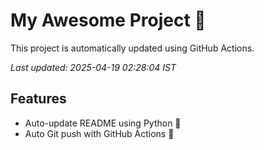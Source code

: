 # My Awesome Project 🚀

This project is automatically updated using GitHub Actions.

_Last updated: 2025-04-19 02:28:04 IST_

## Features
- Auto-update README using Python 🐍
- Auto Git push with GitHub Actions 🤖
